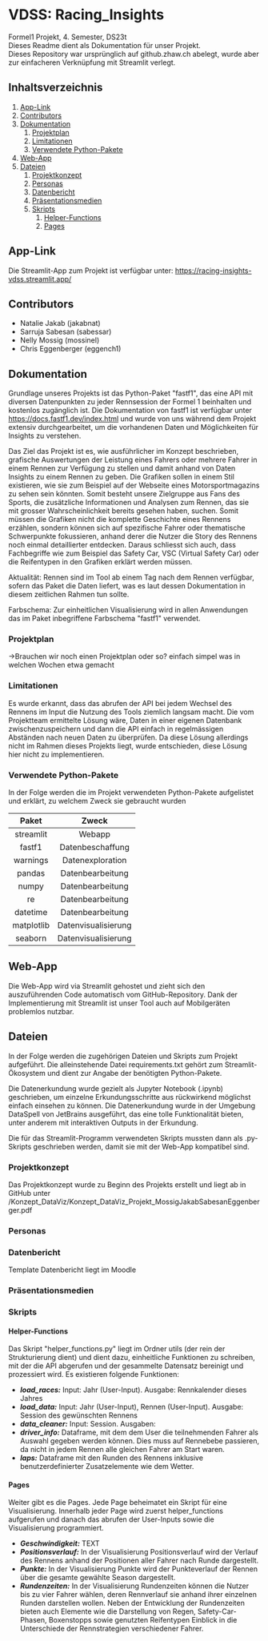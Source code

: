 # VDSS: Racing_Insights

Formel1 Projekt, 4. Semester, DS23t  
Dieses Readme dient als Dokumentation für unser Projekt.  
Dieses Repository war ursprünglich auf github.zhaw.ch abelegt, wurde aber zur einfacheren Verknüpfung mit Streamlit verlegt.  

## Inhaltsverzeichnis
1. [App-Link](#app-link)
2. [Contributors](#contributors)   
3. [Dokumentation](#dokumentation)
   1. [Projektplan](#projektplan)
   2. [Limitationen](#limitationen)  
   3. [Verwendete Python-Pakete](#verwendete-python-pakete)
4. [Web-App](#web-app)
5. [Dateien](#dateien)  
   1. [Projektkonzept](#Projektkonzept)
   2. [Personas](#Personas)
   3. [Datenbericht](#datenbericht)
   4. [Präsentationsmedien](#präsentationsmedien)
   5. [Skripts](#Skripts)
      1. [Helper-Functions](#Helper-Functions)
      2. [Pages](#Pages)


## App-Link

Die Streamlit-App zum Projekt ist verfügbar unter: https://racing-insights-vdss.streamlit.app/


## Contributors

- Natalie Jakab (jakabnat)  
- Sarruja Sabesan (sabessar)  
- Nelly Mossig (mossinel)  
- Chris Eggenberger (eggench1)  

## Dokumentation

Grundlage unseres Projekts ist das Python-Paket "fastf1", das eine API mit diversen Datenpunkten zu jeder Rennsession der Formel 1 beinhalten und kostenlos zugänglich ist. Die Dokumentation von fastf1 ist verfügbar unter https://docs.fastf1.dev/index.html und wurde von uns während dem Projekt extensiv durchgearbeitet, um die vorhandenen Daten und Möglichkeiten für Insights zu verstehen. 

Das Ziel das Projekt ist es, wie ausführlicher im Konzept beschrieben, grafische Auswertungen der Leistung eines Fahrers oder mehrere Fahrer in einem Rennen zur Verfügung zu stellen und damit anhand von Daten Insights zu einem Rennen zu geben. Die Grafiken sollen in einem Stil existieren, wie sie zum Beispiel auf der Webseite eines Motorsportmagazins zu sehen sein könnten. 
Somit besteht unsere Zielgruppe aus Fans des Sports, die zusätzliche Informationen und Analysen zum Rennen, das sie mit grosser Wahrscheinlichkeit bereits gesehen haben, suchen. Somit müssen die Grafiken nicht die komplette Geschichte eines Rennens erzählen, sondern können sich auf spezifische Fahrer oder thematische Schwerpunkte fokussieren, anhand derer die Nutzer die Story des Rennens noch einmal detaillierter entdecken.
Daraus schliesst sich auch, dass Fachbegriffe wie zum Beispiel das Safety Car, VSC (Virtual Safety Car) oder die Reifentypen in den Grafiken erklärt werden müssen.

Aktualität: Rennen sind im Tool ab einem Tag nach dem Rennen verfügbar, sofern das Paket die Daten liefert, was es laut dessen Dokumentation in diesem zeitlichen Rahmen tun sollte.

Farbschema: Zur einheitlichen Visualisierung wird in allen Anwendungen das im Paket inbegriffene Farbschema "fastf1" verwendet.

### Projektplan

->Brauchen wir noch einen Projektplan oder so? einfach simpel was in welchen Wochen etwa gemacht

### Limitationen

Es wurde erkannt, dass das abrufen der API bei jedem Wechsel des Rennens im Input die Nutzung des Tools ziemlich langsam macht. Die vom Projektteam ermittelte Lösung wäre, Daten in einer eigenen Datenbank zwischenzuspeichern und dann die API einfach in regelmässigen Abständen nach neuen Daten zu überprüfen. Da diese Lösung allerdings nicht im Rahmen dieses Projekts liegt, wurde entschieden, diese Lösung hier nicht zu implementieren. 

### Verwendete Python-Pakete

In der Folge werden die im Projekt verwendeten Python-Pakete aufgelistet und erklärt, zu welchem Zweck sie gebraucht wurden  

| Paket      | Zweck              | 
| :---:      |     :---:          | 
| streamlit	 |	Webapp	          |
| fastf1	    |	Datenbeschaffung	 |
| warnings	 |	Datenexploration	 |
| pandas	    |	Datenbearbeitung	 |
| numpy	    |	Datenbearbeitung	 |
| re	       |	Datenbearbeitung	 |
| datetime	 |	Datenbearbeitung	 |
| matplotlib |	Datenvisualisierung|
| seaborn	 |	Datenvisualisierung|


## Web-App

Die Web-App wird via Streamlit gehostet und zieht sich den auszuführenden Code automatisch vom GitHub-Repository. Dank der Implementierung mit Streamlit ist unser Tool auch auf Mobilgeräten problemlos nutzbar.

## Dateien

In der Folge werden die zugehörigen Dateien und Skripts zum Projekt aufgeführt. Die alleinstehende Datei requirements.txt gehört zum Streamlit-Ökosystem und dient zur Angabe der benötigten Python-Pakete.

Die Datenerkundung wurde gezielt als Jupyter Notebook (.ipynb) geschrieben, um einzelne Erkundungsschritte aus rückwirkend möglichst einfach einsehen zu können. Die Datenerkundung wurde in der Umgebung DataSpell von JetBrains ausgeführt, das eine tolle Funktionalität bieten, unter anderem mit interaktiven Outputs in der Erkundung.

Die für das Streamlit-Programm verwendeten Skripts mussten dann als .py-Skripts geschrieben werden, damit sie mit der Web-App kompatibel sind.

### Projektkonzept

Das Projektkonzept wurde zu Beginn des Projekts erstellt und liegt ab in GitHub unter /Konzept_DataViz/Konzept_DataViz_Projekt_MossigJakabSabesanEggenberger.pdf

### Personas


### Datenbericht

Template Datenbericht liegt im Moodle

### Präsentationsmedien


### Skripts

#### Helper-Functions
Das Skript "helper_functions.py" liegt im Ordner utils (der rein der Strukturierung dient) und dient dazu, einheitliche Funktionen zu schreiben, mit der die API abgerufen und der gesammelte Datensatz bereinigt und prozessiert wird. Es existieren folgende Funktionen:  
- _**load_races:**_ Input: Jahr (User-Input). Ausgabe: Rennkalender dieses Jahres  
- _**load_data:**_ Input: Jahr (User-Input), Rennen (User-Input). Ausgabe: Session des gewünschten Rennens  
- _**data_cleaner:**_ Input: Session. Ausgaben:  
- _**driver_info:**_ Dataframe, mit dem dem User die teilnehmenden Fahrer als Auswahl gegeben werden können. Dies muss auf Rennebebe passieren, da nicht in jedem Rennen alle gleichen Fahrer am Start waren.  
- _**laps:**_ Dataframe mit den Runden des Rennens inklusive benutzerdefinierter Zusatzelemente wie dem Wetter.  

#### Pages 

Weiter gibt es die Pages. Jede Page beheimatet ein Skript für eine Visualisierung. Innerhalb jeder Page wird zuerst helper_functions aufgerufen und danach das abrufen der User-Inputs sowie die Visualisierung programmiert.  
- _**Geschwindigkeit:**_ TEXT
- _**Positionsverlauf:**_ In der Visualisierung Positionsverlauf wird der Verlauf des Rennens anhand der Positionen aller Fahrer nach Runde dargestellt.  
- _**Punkte:**_ In der Visualisierung Punkte wird der Punkteverlauf der Rennen über die gesamte gewählte Season dargestellt.  
- _**Rundenzeiten:**_ In der Visualisierung Rundenzeiten können die Nutzer bis zu vier Fahrer wählen, deren Rennverlauf sie anhand ihrer einzelnen Runden darstellen wollen. Neben der Entwicklung der Rundenzeiten bieten auch Elemente wie die Darstellung von Regen, Safety-Car-Phasen, Boxenstopps sowie genutzten Reifentypen Einblick in die Unterschiede der Rennstrategien verschiedener Fahrer.  
